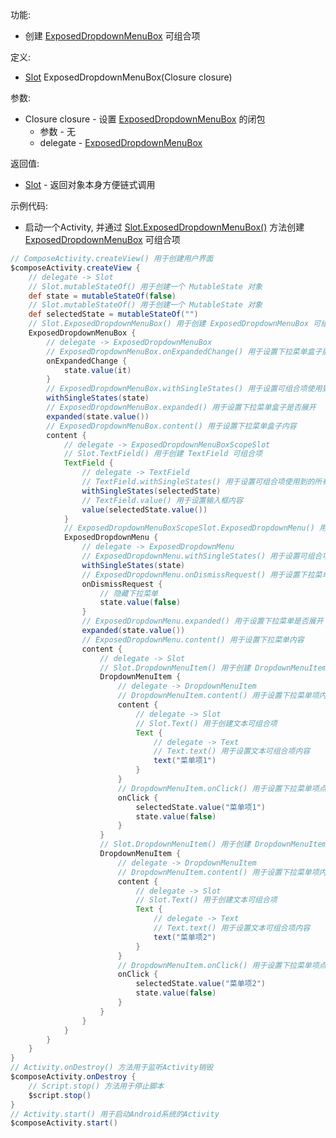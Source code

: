 功能:

+ 创建 [ExposedDropdownMenuBox](/API/UI/Compose/Widget/ExposedDropdownMenuBox/README.md) 可组合项

定义:

+ [Slot](/API/UI/Compose/Slot/Slot/README.md) ExposedDropdownMenuBox(Closure closure)

参数:

+ Closure closure - 设置 [ExposedDropdownMenuBox](/API/UI/Compose/Widget/ExposedDropdownMenuBox/README.md) 的闭包
    + 参数 - 无
    + delegate - [ExposedDropdownMenuBox](/API/UI/Compose/Widget/ExposedDropdownMenuBox/README.md)

返回值:

+ [Slot](/API/UI/Compose/Slot/Slot/README.md) - 返回对象本身方便链式调用

示例代码:

+ 启动一个Activity,
  并通过 [Slot.ExposedDropdownMenuBox()](/API/UI/Compose/Slot/Slot/README.md?id=ExposedDropdownMenuBox)
  方法创建 [ExposedDropdownMenuBox](/API/UI/Compose/Widget/ExposedDropdownMenuBox/README.md) 可组合项

```groovy
// ComposeActivity.createView() 用于创建用户界面
$composeActivity.createView {
    // delegate -> Slot
    // Slot.mutableStateOf() 用于创建一个 MutableState 对象
    def state = mutableStateOf(false)
    // Slot.mutableStateOf() 用于创建一个 MutableState 对象
    def selectedState = mutableStateOf("")
    // Slot.ExposedDropdownMenuBox() 用于创建 ExposedDropdownMenuBox 可组合项
    ExposedDropdownMenuBox {
        // delegate -> ExposedDropdownMenuBox
        // ExposedDropdownMenuBox.onExpandedChange() 用于设置下拉菜单盒子展开状态改变监听器
        onExpandedChange {
            state.value(it)
        }
        // ExposedDropdownMenuBox.withSingleStates() 用于设置可组合项使用到的所有 SingleState
        withSingleStates(state)
        // ExposedDropdownMenuBox.expanded() 用于设置下拉菜单盒子是否展开
        expanded(state.value())
        // ExposedDropdownMenuBox.content() 用于设置下拉菜单盒子内容
        content {
            // delegate -> ExposedDropdownMenuBoxScopeSlot
            // Slot.TextField() 用于创建 TextField 可组合项
            TextField {
                // delegate -> TextField
                // TextField.withSingleStates() 用于设置可组合项使用到的所有 SingleState
                withSingleStates(selectedState)
                // TextField.value() 用于设置输入框内容
                value(selectedState.value())
            }
            // ExposedDropdownMenuBoxScopeSlot.ExposedDropdownMenu() 用于创建 ExposedDropdownMenu 可组合项
            ExposedDropdownMenu {
                // delegate -> ExposedDropdownMenu
                // ExposedDropdownMenu.withSingleStates() 用于设置可组合项使用到的所有 SingleState
                withSingleStates(state)
                // ExposedDropdownMenu.onDismissRequest() 用于设置下拉菜单取消时监听事件
                onDismissRequest {
                    // 隐藏下拉菜单
                    state.value(false)
                }
                // ExposedDropdownMenu.expanded() 用于设置下拉菜单是否展开
                expanded(state.value())
                // ExposedDropdownMenu.content() 用于设置下拉菜单内容
                content {
                    // delegate -> Slot
                    // Slot.DropdownMenuItem() 用于创建 DropdownMenuItem 可组合项
                    DropdownMenuItem {
                        // delegate -> DropdownMenuItem
                        // DropdownMenuItem.content() 用于设置下拉菜单项内容
                        content {
                            // delegate -> Slot
                            // Slot.Text() 用于创建文本可组合项
                            Text {
                                // delegate -> Text
                                // Text.text() 用于设置文本可组合项内容
                                text("菜单项1")
                            }
                        }
                        // DropdownMenuItem.onClick() 用于设置下拉菜单项点击事件
                        onClick {
                            selectedState.value("菜单项1")
                            state.value(false)
                        }
                    }
                    // Slot.DropdownMenuItem() 用于创建 DropdownMenuItem 可组合项
                    DropdownMenuItem {
                        // delegate -> DropdownMenuItem
                        // DropdownMenuItem.content() 用于设置下拉菜单项内容
                        content {
                            // delegate -> Slot
                            // Slot.Text() 用于创建文本可组合项
                            Text {
                                // delegate -> Text
                                // Text.text() 用于设置文本可组合项内容
                                text("菜单项2")
                            }
                        }
                        // DropdownMenuItem.onClick() 用于设置下拉菜单项点击事件
                        onClick {
                            selectedState.value("菜单项2")
                            state.value(false)
                        }
                    }
                }
            }
        }
    }
}
// Activity.onDestroy() 方法用于监听Activity销毁
$composeActivity.onDestroy {
    // Script.stop() 方法用于停止脚本
    $script.stop()
}
// Activity.start() 用于启动Android系统的Activity
$composeActivity.start()
```